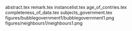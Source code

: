 abstract.tex
remark.tex
instancelist.tex
age_of_contries.tex
completeness_of_data.tex
subjects_government.tex
figures/bubblegovernment1/bubblegovernment1.png
figures/neighbours1/neighbours1.png